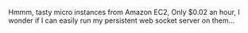 Hmmm, tasty micro instances from Amazon EC2, Only $0.02 an hour, I wonder if I can easily run my persistent web socket server on them...